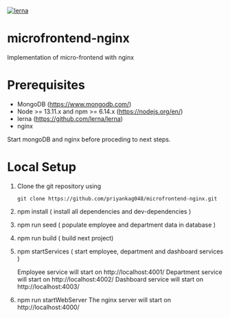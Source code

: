 [![lerna](https://img.shields.io/badge/maintained%20with-lerna-cc00ff.svg)](https://lerna.js.org/)
# microfrontend-nginx
Implementation of micro-frontend with nginx

# Prerequisites

- MongoDB (https://www.mongodb.com/)
- Node >= 13.11.x and npm >= 6.14.x (https://nodejs.org/en/)
- lerna (https://github.com/lerna/lerna)
- nginx

Start mongoDB and nginx before proceding to next steps.

# Local Setup

1. Clone the git repository using 

    `git clone https://github.com/priyankag048/microfrontend-nginx.git`

2. npm install ( install all dependencies and dev-dependencies )
3. npm run seed ( populate employee and department data in database )
4. npm run build ( build next project)
5. npm startServices ( start employee, department and dashboard services )

    Employee service will start on http://localhost:4001/
    Department service will start on http://localhost:4002/
    Dashboard service will start on http://localhost:4003/

6. npm run startWebServer
    The nginx server will start on http://localhost:4000/
